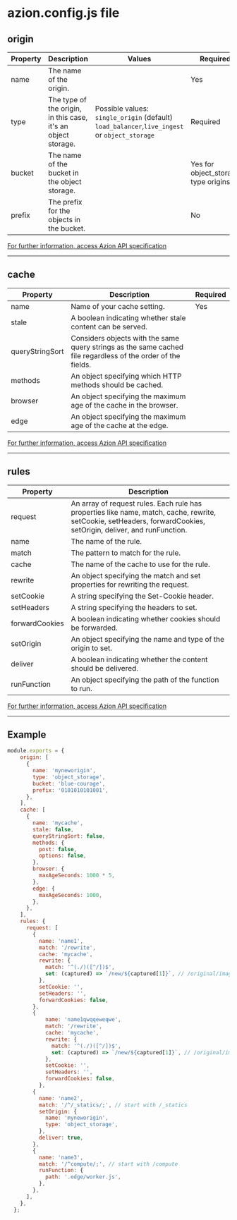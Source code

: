
# azion.config.js file

## origin

| Property | Description | Values | Required |
| --- | --- | - | - |
| name | The name of the origin. |  | Yes |
| type | The type of the origin, in this case, it's an object storage.  |  Possible values: `single_origin` (default)` load_balancer`,`live_ingest` or `object_storage` | Required |
| bucket | The name of the bucket in the object storage. |  | Yes for object_storage type origins. |
| prefix | The prefix for the objects in the bucket. |   | No |

[For further information, access Azion API specification](https://api.azion.com/#adbc0ab3-8f27-47e2-a8fe-428c7fa93250)

---

## cache

| Property | Description |  Required |
| --- | --- | --- |
| name | Name of your cache setting. | Yes|
| stale | A boolean indicating whether stale content can be served. | |
| queryStringSort | Considers objects with the same query strings as the same cached file regardless of the order of the fields. | |
| methods | An object specifying which HTTP methods should be cached. | |
| browser | An object specifying the maximum age of the cache in the browser. | |
| edge | An object specifying the maximum age of the cache at the edge. | |

[For further information, access Azion API specification](https://api.azion.com/#6a337475-b474-416d-b710-ae11ac88b189)

---

## rules

| Property | Description |
| --- | --- |
| request | An array of request rules. Each rule has properties like name, match, cache, rewrite, setCookie, setHeaders, forwardCookies, setOrigin, deliver, and runFunction. | No |
| name | The name of the rule. | Yes |
| match | The pattern to match for the rule. | |
| cache | The name of the cache to use for the rule. | |
| rewrite | An object specifying the match and set properties for rewriting the request. | |
| setCookie | A string specifying the Set-Cookie header. | |
| setHeaders | A string specifying the headers to set. | |
| forwardCookies | A boolean indicating whether cookies should be forwarded. | |
| setOrigin | An object specifying the name and type of the origin to set. | |
| deliver | A boolean indicating whether the content should be delivered. | |
| runFunction | An object specifying the path of the function to run. | |

[For further information, access Azion API specification](https://api.azion.com/#42279c76-58b3-4ce5-9852-1bce43c89524)

---

## Example

```js 
module.exports = {
    origin: [
      {
        name: 'myneworigin',
        type: 'object_storage',
        bucket: 'blue-courage',
        prefix: '0101010101001',
      },
    ],
    cache: [
      {
        name: 'mycache',
        stale: false,
        queryStringSort: false,
        methods: {
          post: false,
          options: false,
        },
        browser: {
          maxAgeSeconds: 1000 * 5,
        },
        edge: {
          maxAgeSeconds: 1000,
        },
      },
    ],
    rules: {
      request: [
        {
          name: 'name1',
          match: '/rewrite',
          cache: 'mycache',
          rewrite: {
            match: '^(./)([^/])$',
            set: (captured) => `/new/${captured[1]}`, // /original/image.jpg -> /new/image.jpg
          },
          setCookie: '',
          setHeaders: '',
          forwardCookies: false,
        },
        {
            name: 'name1qwqqeweqwe',
            match: '/rewrite',
            cache: 'mycache',
            rewrite: {
              match: '^(./)([^/])$',
              set: (captured) => `/new/${captured[1]}`, // /original/image.jpg -> /new/image.jpg
            },
            setCookie: '',
            setHeaders: '',
            forwardCookies: false,
          },
        {
          name: 'name2',
          match: '/^/_statics/;', // start with /_statics
          setOrigin: {
            name: 'myneworigin',
            type: 'object_storage',
          },
          deliver: true,
        },
        {
          name: 'name3',
          match: '/^compute/;', // start with /compute
          runFunction: {
            path: '.edge/worker.js',
          },
        },
      ],
    },
  };
```